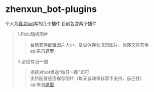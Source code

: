 # zhenxun_bot-plugins

个人为[真寻bot](https://github.com/HibiKier/zhenxun_bot)写的几个插件 
目前包含两个插件
>1.Pixiv随机图片
>>目前支持配置图片大小，是否保存获取的图片，保存文件夹等  
>>api来自[这里](https://px2.rainchan.win/)   
>
>2.必应每日一图
>>直接对bot发送“每日一图”即可  
>>支持配置是否保存图片（每天自动保存暂不支持，自己找）  
>>api来自[这里](https://limestart.cn/) 
